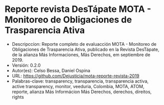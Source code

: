 # Reporte revista DesTápate MOTA - Monitoreo de Obligaciones de Trasparencia Ativa

- Descripccíon: Reporte completo de evaluacción MOTA - Monitoreo de Obligaciones de Trasparencia Ativa, publicado en la Revista DesTápate, de la alianza Más
        Informaciones, Más Derechos, em septiembre de 2019.
- Versión: 0.2.0
- Autor(es): Celso Bessa, Daniel Ospina
- URL: https://github.com/Dejusticia/mota-reporte-revista-2019
- Palabras-clave: transparency, transparencia, transparencia activa, active transparency, monitor, veeduria, Colombia, MOTA, ATOM, reporte, alianza Más Informácion Más Derechos, derechos, direitos, rights
